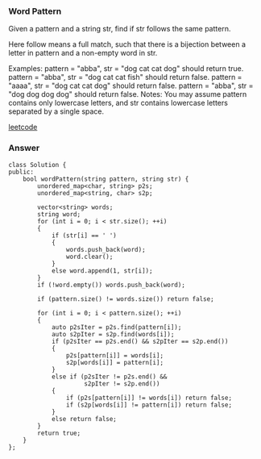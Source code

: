 ### Word Pattern
Given a pattern and a string str, find if str follows the same pattern.

Here follow means a full match, such that there is a bijection between a letter in pattern and a non-empty word in str.

Examples:
pattern = "abba", str = "dog cat cat dog" should return true.
pattern = "abba", str = "dog cat cat fish" should return false.
pattern = "aaaa", str = "dog cat cat dog" should return false.
pattern = "abba", str = "dog dog dog dog" should return false.
Notes:
You may assume pattern contains only lowercase letters, and str contains lowercase letters separated by a single space.

[leetcode](https://leetcode.com/problems/word-pattern/description/)

### Answer

	class Solution {
	public:
	    bool wordPattern(string pattern, string str) {
	        unordered_map<char, string> p2s;
	        unordered_map<string, char> s2p;
	        
	        vector<string> words;
	        string word;
	        for (int i = 0; i < str.size(); ++i)
	        {
	            if (str[i] == ' ') 
	            {
	                words.push_back(word);
	                word.clear();
	            }
	            else word.append(1, str[i]);
	        }
	        if (!word.empty()) words.push_back(word);
	        
	        if (pattern.size() != words.size()) return false;
	        
	        for (int i = 0; i < pattern.size(); ++i)
	        {
	            auto p2sIter = p2s.find(pattern[i]);
	            auto s2pIter = s2p.find(words[i]);
	            if (p2sIter == p2s.end() && s2pIter == s2p.end())
	            {
	                p2s[pattern[i]] = words[i];
	                s2p[words[i]] = pattern[i];
	            }
	            else if (p2sIter != p2s.end() &&
	                     s2pIter != s2p.end())
	            {
	                if (p2s[pattern[i]] != words[i]) return false;
	                if (s2p[words[i]] != pattern[i]) return false;
	            }
	            else return false;
	        }
	        return true;
	    }
	};